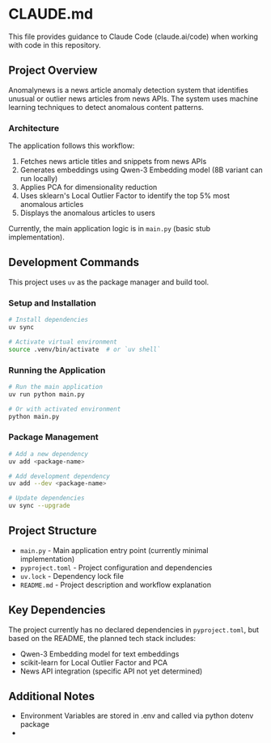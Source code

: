 # CLAUDE.md

This file provides guidance to Claude Code (claude.ai/code) when working with code in this repository.

## Project Overview

Anomalynews is a news article anomaly detection system that identifies unusual or outlier news articles from news APIs. The system uses machine learning techniques to detect anomalous content patterns.

### Architecture

The application follows this workflow:
1. Fetches news article titles and snippets from news APIs
2. Generates embeddings using Qwen-3 Embedding model (8B variant can run locally)
3. Applies PCA for dimensionality reduction
4. Uses sklearn's Local Outlier Factor to identify the top 5% most anomalous articles
5. Displays the anomalous articles to users

Currently, the main application logic is in `main.py` (basic stub implementation).

## Development Commands

This project uses `uv` as the package manager and build tool.

### Setup and Installation
```bash
# Install dependencies
uv sync

# Activate virtual environment
source .venv/bin/activate  # or `uv shell`
```

### Running the Application
```bash
# Run the main application
uv run python main.py

# Or with activated environment
python main.py
```

### Package Management
```bash
# Add a new dependency
uv add <package-name>

# Add development dependency
uv add --dev <package-name>

# Update dependencies
uv sync --upgrade
```

## Project Structure

- `main.py` - Main application entry point (currently minimal implementation)
- `pyproject.toml` - Project configuration and dependencies
- `uv.lock` - Dependency lock file
- `README.md` - Project description and workflow explanation

## Key Dependencies

The project currently has no declared dependencies in `pyproject.toml`, but based on the README, the planned tech stack includes:
- Qwen-3 Embedding model for text embeddings
- scikit-learn for Local Outlier Factor and PCA
- News API integration (specific API not yet determined)

## Additional Notes
- Environment Variables are stored in .env and called via python dotenv package
- 